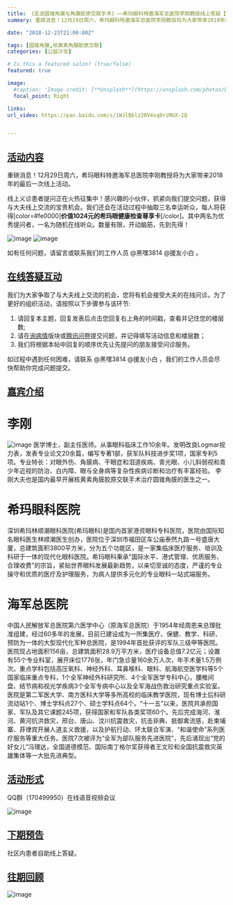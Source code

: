 ```yaml
---
title: 《走进圆锥角膜与角膜胶原交联手术》——希玛眼科特邀海军总医院李刚教授线上答疑【援友公益沙龙第38期】
summary: 重磅消息！12月29日周六，希玛眼科特邀海军总医院李刚教授将为大家带来2018年的最后一次线上活动。

date: "2018-12-23T21:00:00Z"

tags: [圆锥角膜,核黄素角膜胶原交联]
categories: [公益沙龙]

# Is this a featured salon? (true/false)
featured: true

image:
  #caption: 'Image credit: [**Unsplash**](https://unsplash.com/photos/bzdhc5b3Bxs)'
  focal_point: Right

links:
url_video: https://pan.baidu.com/s/1WJlBblz20V4xq8riMGX-IQ


---
```


<a name="content"></a>
## [活动内容](#content)

重磅消息！12月29日周六，希玛眼科特邀海军总医院李刚教授将为大家带来2018年的最后一次线上活动。

线上义诊患者提问正在火热征集中！感兴趣的小伙伴，抓紧向我们提交问题，获得与大夫线上交流的宝贵机会。我们还会在活动过程中抽取三名幸运听众，每人将获得[color=#fe0000]**价值1024元的希玛眼健康检查尊享卡**[/color]。其中两名为优秀提问者，一名为随机在线听众。数量有限，开动脑筋，先到先得！

![image](/img/38-1.png)  ![image](/img/38-5.png)  

如有任何问题，请留言或联系我们的工作人员 @黑嘿3814 @援友小白 。

<a name="interact"></a>
## [在线答疑互动](#interact)
我们为大家争取了与大夫线上交流的机会，您将有机会接受大夫的在线问诊。为了更好的组织活动，请按照以下步骤参与该环节:

1. 请回复本主题，回复发表后点击您回复右上角的时间戳，查看并记住您的楼层数;
2. 请在[询病情](https://yuanyou.site/c/ask/ask-diagnose)版块或[腾讯问卷](https://wj.qq.com/s/2829107/af79/)提交问题，并记得填写活动信息和楼层数；
3. 我们将根据本帖中回复的顺序优先让先提问的朋友接受问诊服务。

如过程中遇到任何困难，请联系 @黑嘿3814 @援友小白 ，我们的工作人员会尽快帮助你完成问题提交。

<a name="presenter"></a>
## [嘉宾介绍](#presenter)
# 李刚
![image](/img/38-2.png) 
医学博士，副主任医师。从事眼科临床工作10余年。发明改良Logmar视力表，发表专业论文20余篇，编写专著1部，获军队科技进步奖1项，国家专利5项。专业特长：对眼外伤、角膜病、干眼症和泪道疾病、青光眼、小儿斜弱视和青少年近视的防治、白内障、眼与全身病等复杂性疾病诊断和治疗有丰富经验。 李刚大夫也是国内最早开展核黄素角膜胶原交联手术治疗圆锥角膜的医生之一。

# 希玛眼科医院
深圳希玛林顺潮眼科医院(希玛眼科)是国内首家港资眼科专科医院，医院由国际知名眼科医生林顺潮医生创办，医院位于深圳市福田区车公庙泰然九路一号盛唐大厦，总建筑面积3800平方米，分为五个功能区，是一家集临床医疗服务、培训及科研于一体的现代化眼科医院。希玛眼科秉承"国际水平、港式管理、优质服务、合理收费"的宗旨，紧贴世界眼科发展最新趋势，以亲切至诚的态度，严谨的专业操守和优质的医疗及护理服务，为病人提供多元化的专业眼科一站式端服务。

# 海军总医院

中国人民解放军总医院第六医学中心（原海军总医院）于1954年经周恩来总理批准组建，经过60多年的发展，目前已建设成为一所集医疗、保健、教学、科研、预防为一体的大型现代化军种总医院，是1994年首批获评的军队三级甲等医院。医院现占地面积156亩，总建筑面积28.9万平方米，医疗设备总值7.2亿元；设置有55个专业科室，展开床位1776张，年门急诊量160余万人次，年手术量1.5万例次。重点学科包括高压氧科、神经外科、耳鼻喉科、眼科、航海航空医学科等5个国家临床重点专科，1个全军神经外科研究所、4个全军医学专科中心，腰椎间盘、结节病和视光学疾病3个全军专病中心以及全军海战伤救治研究重点实验室。医院是第二军医大学、南方医科大学等多所高校的临床教学医院，现有博士后科研流动站1个、博士学科点27个、硕士学科点64个。“十一五”以来，医院共承担国家、军队及其它课题245项，获得国家和军队各类奖项60个。先后完成海河、淮河、黄河抗洪救灾，邢台、唐山、汶川抗震救灾，抗击非典、抵御禽流感，赴柬埔寨、菲律宾开展人道主义救援，以及护航行动、环太联合军演、“和谐使命”系列医疗服务等重大任务。医院7次被评为“全军为部队服务先进医院”，先后涌现出“党的好女儿”冯理达，全国道德模范、国际南丁格尔奖获得者王文珍和全国抗震救灾英雄集体等一大批先进典型。

<a name="attend"></a>
## [活动形式](#attend)
QQ群（170499950）在线语音视频会议

![image](/img/38-3.png) 

 <a name="next"></a>
## [下期预告](#next)
社区内患者自助线上答疑。

 <a name="previous"></a>
## [往期回顾](#previous)
![image](/img/38-4.png) 






